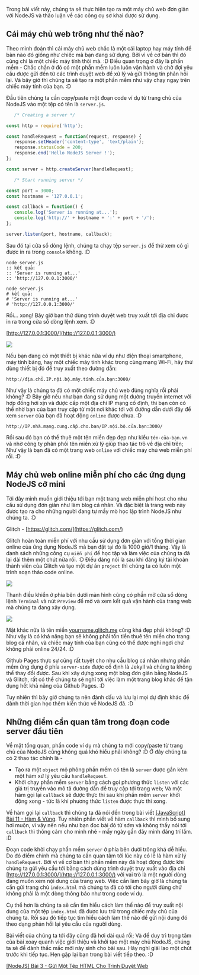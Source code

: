 Trong bài viết này, chúng ta sẽ thực hiện tạo ra một máy chủ web đơn giản với NodeJS và thảo luận về các công cụ sơ khai được sử dụng.

## Cái máy chủ web trông như thế nào?

Theo mình đoán thì cái máy chủ web chắc là một cái laptop hay máy tính để bàn nào đó giống như chiếc mà bạn đang sử dụng. Bởi vì về cơ bản thì đó cũng chỉ là một chiếc máy tính thôi mà. :D Điều quan trọng ở đây là phần mềm - Chắc chắn ở đó có một phần mềm luôn luôn vận hành và chờ đợi yêu cầu được gửi đến từ các trình duyệt web để xử lý và gửi thông tin phản hồi lại. Và bây giờ thì chúng ta sẽ tạo ra một phần mềm như vậy chạy ngay trên chiếc máy tính của bạn. :D

Đầu tiên chúng ta cần copy/paste một đoạn code ví dụ từ trang chủ của NodeJS vào một tệp có tên là `server.js`.

```server.js
   /* Creating a server */

const http = require('http');

const handleRequest = function(request, response) {
   response.setHeader('content-type', 'text/plain');
   response.statusCode = 200;
   response.end('Hello NodeJS Server !');
};

const server = http.createServer(handleRequest);

   /* Start running server */

const port = 3000;
const hostname = '127.0.0.1';

const callback = function() {
   console.log('Server is running at...');
   console.log('http://' + hostname + ':' + port + '/');
};

server.listen(port, hostname, callback);
```

Sau đó tại cửa sổ dòng lệnh, chúng ta chạy tệp `server.js` để thử xem có gì được in ra trong `console` không. :D

```CMD.io
node server.js
:: kết quả:
:: 'Server is running at...'
:: 'http://127.0.0.1:3000/'
```

```Terminal.io
node server.js
# kết quả:
# 'Server is running at...'
# 'http://127.0.0.1:3000/'
```

Rồi... xong! Bây giờ bạn thử dùng trình duyệt web truy xuất tới địa chỉ được in ra trong cửa sổ dòng lệnh xem. :D

[http://127.0.0.1:3000/](http://127.0.0.1:3000/)

![](https://images.viblo.asia/660e4cba-e09f-47c2-88fa-5f96e714ce20.png)

Nếu bạn đang có một thiết bị khác nữa ví dụ như điện thoại smartphone, máy tính bảng, hay một chiếc máy tính khác trong cùng mạng Wi-Fi, hãy thử dùng thiết bị đó để truy xuất theo đường dẫn:

`http://địa.chỉ.IP.nội.bộ.máy.tính.của.bạn:3000/`

Như vậy là chúng ta đã có một chiếc máy chủ web đúng nghĩa rồi phải không? :D Bây giờ nếu như bạn đang sử dụng một đường truyền internet với hợp đồng hơi xịn và được cấp một địa chỉ IP mạng cố định, thì bạn còn có thể nhờ bạn của bạn truy cập từ một nơi khác tới với đường dẫn dưới đây để xem `server` của bạn đã hoạt động `online` được chưa. :D

`http://IP.nhà.mạng.cung.cấp.cho.bạn/IP.nội.bộ.của.bạn:3000/`

Rồi sau đó bạn có thể thuê một tên miền đẹp đẹp như kiểu `tên-của-bạn.vn` và nhờ công ty phân phối tên miền xử lý giúp thao tác trỏ về địa chỉ trên; Như vậy là bạn đã có một trang web `online` với chiếc máy chủ web miễn phí rồi. :D

## Máy chủ web online miễn phí cho các ứng dụng NodeJS cỡ mini

Tới đây mình muốn giới thiệu tới bạn một trang web miễn phí host cho nhu cầu sử dụng đơn giản như làm blog cá nhân. Và đặc biệt là trang web này được tạo ra cho những người đang tự mầy mò học lập trình NodeJS như chúng ta. :D

Glitch - [https://glitch.com/](https://glitch.com/)

Glitch hoàn toàn miễn phí với nhu cầu sử dụng đơn giản với tổng thời gian online của ứng dụng NodeJS mà bạn đặt tại đó là 1000 giờ/1 tháng. Vậy là danh sách những công cụ `miễn phí` để học tập và làm việc của chúng ta đã lại dài thêm một chút nữa rồi. :D Điều đáng nói là sau khi đăng ký tài khoản thành viên của Glitch và tạo một dự án `project` thì chúng ta có luôn một trình soạn thảo code online.

![](https://images.viblo.asia/5363a0fa-a200-42f8-9d13-b25c66d66550.png)

Thanh điều khiển ở phía bên dưới màn hình cũng có phần mở cửa sổ dòng lệnh `Terminal` và nút `Preview` để mở và xem kết quả vận hành của trang web mà chúng ta đang xây dựng.

![](https://images.viblo.asia/fc1bdde9-5fe2-477c-bf26-fcfadca43099.png)

Mặt khác nữa là tên miền [yourname.glitch.me](https://semiarthanoian.glitch.me/) cũng khá đẹp phải không? :D Như vậy là có khả năng bạn sẽ không phải tốn tiền thuê tên miền cho trang blog cá nhân, và chiếc máy tính của bạn cũng có thể được nghỉ ngơi chứ không phải online 24/24. :D

Github Pages thực sự cũng rất tuyệt cho nhu cầu blog cá nhân nhưng phần mềm ứng dụng ở phía `server-side` được cố định là Jekyll và chúng ta không thể thay đổi được. Sau khi xây dựng xong một blog đơn giản bằng NodeJS và Glitch, rất có thể chúng ta sẽ nghĩ tới việc làm một trang blog khác để tận dụng hết khả năng của Github Pages. :D

Tuy nhiên thì bây giờ chúng ta nên đánh dấu và lưu lại mọi dự định khác để dành thời gian học thêm kiến thức về NodeJS đã. :D

## Những điểm cần quan tâm trong đoạn code server đầu tiên

Về mặt tổng quan, phần code ví dụ mà chúng ta mới copy/paste từ trang chủ của NodeJS cũng không quá khó hiểu phải không? :D Ở đây chúng ta có 2 thao tác chính là -

- Tạo ra một `object` mô phỏng phần mềm có tên là `server` được gắn kèm một hàm xử lý yêu cầu `handleRequest`.
- Khởi chạy phần mềm `server` bằng cách gọi phương thức `listen` với các giá trị truyền vào mô tả đường dẫn để truy cập tới trang web; Và một hàm gọi lại `callback` sẽ được thực thi sau khi phần mềm `server` khởi động xong - tức là khi phương thức `listen` được thực thi xong.

Về hàm gọi lại `callback` thì chúng ta đã nói đến trong bài viết [[JavaScript] Bài 11 - Hàm & Vùng](/article/view/0047/javascript-bài-11---hàm-&-vùng). Tuy nhiên phần viết về hàm `callback` thì mình bổ sung hơi muộn, vì vậy nên nếu như bạn đọc bài đó từ sớm và không thấy nói tới `callback` thì thông cảm cho mình nhé - mấy ngày gần đây mình đãng trí lắm. :D

Đoạn code khởi chạy phần mềm `server` ở phía bên dưới trông khá dễ hiểu. Do đó điểm chính mà chúng ta cần quan tâm tới lúc này có lẽ là hàm xử lý `handleRequest`. Bởi vì về cơ bản thì phần mềm này đã hoạt động được khi chúng ta gửi yêu cầu tới bằng cách dùng trình duyệt truy xuất vào địa chỉ [http://127.0.0.1:3000/](http://127.0.0.1:3000/) với vai trò là một người dùng đang muốn xem nội dung của trang web. Việc cần làm bây giờ là chúng ta cần gửi trang chủ `index.html` mà chúng ta đã có tới cho người dùng chứ không phải là một dòng thông báo như trong code ví dụ.

Cụ thể hơn là chúng ta sẽ cần tìm hiểu cách làm thế nào để truy xuất nội dung của một tệp `index.html` đã được lưu trữ trong chiếc máy chủ của chúng ta. Rồi sau đó tiếp tục tìm hiểu cách làm thế nào để gửi nội dung đó theo dạng phản hồi lại yêu cầu của người dùng.

Bài viết của chúng ta tới đây cũng đã hơi dài quá rồi; Và để duy trì trọng tâm của bài xoay quanh việc giới thiệu và khởi tạo một máy chủ NodeJS, chúng ta sẽ để dành thắc mắc mới nảy sinh cho bài sau. Hãy nghỉ giải lao một chút trước khi tiếp tục. Hẹn gặp lại bạn trong bài viết tiếp theo. :D

[[NodeJS] Bài 3 - Gửi Một Tệp HTML Cho Trình Duyệt Web](/article/view/0060/nodejs-bài-3---gửi-một-tệp-html-cho-trình-duyệt-web)
